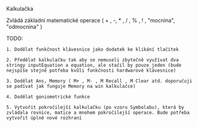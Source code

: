Kalkulačka

Zvládá základní matematické operace ( + , -, * , / , % , ! , "mocnina", "odmocnina" )

TODO:

    1. Dodělat funkčnost klávesnice jako dodatek ke klikání tlačítek
    
    2. Předělat kalkulačku tak aby se nemuseli zbytečně využívat dva stringy inputEquation a equation, ale stačil by pouze jeden (bude nejspíše stejně potřeba kvůli funkčnosti hardwarové klávesnice)
    
    3. Dodělat Ans, Memory ( M+ , M- , M Recall , M Clear atd. doporučuji se podívat jak funguje Memory na win kalkulačce)
    
    4. Dodělat goniometrické funkce
    
    5. Vytvořit pokročilejší kalkulačku (po vzoru Symbolabu), která by zvládala rovnice, matice a mnohem pokročilejší operace. Bude potřeba vytvořit úplně nové rozhraní  
    
    
